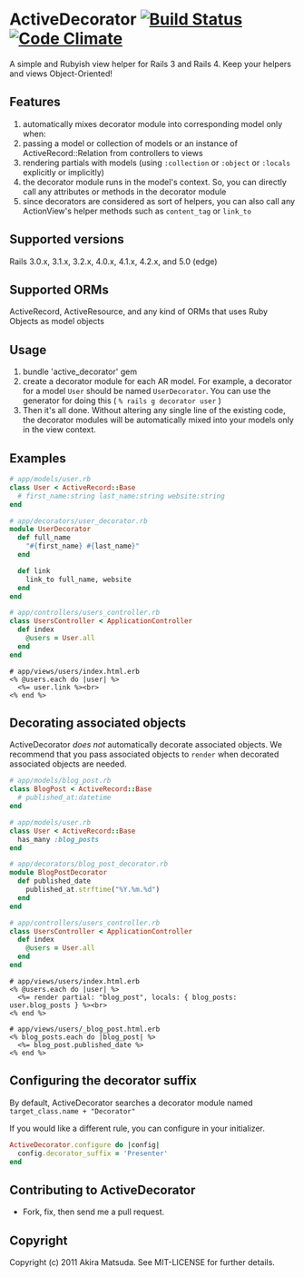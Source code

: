 # ActiveDecorator [![Build Status](https://travis-ci.org/amatsuda/active_decorator.svg?branch=master)](https://travis-ci.org/amatsuda/active_decorator) [![Code Climate](https://codeclimate.com/github/amatsuda/active_decorator/badges/gpa.svg)](https://codeclimate.com/github/amatsuda/active_decorator)

A simple and Rubyish view helper for Rails 3 and Rails 4. Keep your helpers and views Object-Oriented!


## Features ##

1. automatically mixes decorator module into corresponding model only when:
  1. passing a model or collection of models or an instance of ActiveRecord::Relation from controllers to views
  2. rendering partials with models (using `:collection` or `:object` or `:locals` explicitly or implicitly)
2. the decorator module runs in the model's context. So, you can directly call any attributes or methods in the decorator module
3. since decorators are considered as sort of helpers, you can also call any ActionView's helper methods such as `content_tag` or `link_to`


## Supported versions ##

Rails 3.0.x, 3.1.x, 3.2.x, 4.0.x, 4.1.x, 4.2.x, and 5.0 (edge)


## Supported ORMs ##

ActiveRecord, ActiveResource, and any kind of ORMs that uses Ruby Objects as model objects


## Usage ##

1. bundle 'active_decorator' gem
2. create a decorator module for each AR model. For example, a decorator for a model `User` should be named `UserDecorator`.
You can use the generator for doing this ( `% rails g decorator user` )
3. Then it's all done. Without altering any single line of the existing code, the decorator modules will be automatically mixed into your models only in the view context.


## Examples ##

```ruby
# app/models/user.rb
class User < ActiveRecord::Base
  # first_name:string last_name:string website:string
end

# app/decorators/user_decorator.rb
module UserDecorator
  def full_name
    "#{first_name} #{last_name}"
  end

  def link
    link_to full_name, website
  end
end

# app/controllers/users_controller.rb
class UsersController < ApplicationController
  def index
    @users = User.all
  end
end
```
```erb
# app/views/users/index.html.erb
<% @users.each do |user| %>
  <%= user.link %><br>
<% end %>
```

## Decorating associated objects ##

ActiveDecorator *does not* automatically decorate associated objects. We recommend that you pass associated objects to `render` when decorated associated objects are needed.

```ruby
# app/models/blog_post.rb
class BlogPost < ActiveRecord::Base
  # published_at:datetime
end

# app/models/user.rb
class User < ActiveRecord::Base
  has_many :blog_posts
end

# app/decorators/blog_post_decorator.rb
module BlogPostDecorator
  def published_date
    published_at.strftime("%Y.%m.%d")
  end
end

# app/controllers/users_controller.rb
class UsersController < ApplicationController
  def index
    @users = User.all
  end
end
```

```erb
# app/views/users/index.html.erb
<% @users.each do |user| %>
  <%= render partial: "blog_post", locals: { blog_posts: user.blog_posts } %><br>
<% end %>

# app/views/users/_blog_post.html.erb
<% blog_posts.each do |blog_post| %>
  <%= blog_post.published_date %>
<% end %>
```

## Configuring the decorator suffix

By default, ActiveDecorator searches a decorator module named `target_class.name + "Decorator"`

If you would like a different rule, you can configure in your initializer.

```ruby
ActiveDecorator.configure do |config|
  config.decorator_suffix = 'Presenter'
end
```

## Contributing to ActiveDecorator ##

* Fork, fix, then send me a pull request.


## Copyright ##

Copyright (c) 2011 Akira Matsuda. See MIT-LICENSE for further details.
